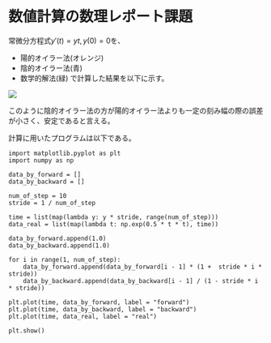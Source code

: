 数値計算の数理レポート課題
=

常微分方程式$y'(t)= yt, y(0) = 0$を、
* 陽的オイラー法(オレンジ)
* 陰的オイラー法(青)
* 数学的解法(緑)
で計算した結果を以下に示す。

![](https://i.imgur.com/KmlQt49.png)

このように陰的オイラー法の方が陽的オイラー法よりも一定の刻み幅の際の誤差が小さく、安定であると言える。

計算に用いたプログラムは以下である。
```python=
import matplotlib.pyplot as plt
import numpy as np

data_by_forward = []
data_by_backward = []

num_of_step = 10
stride = 1 / num_of_step

time = list(map(lambda y: y * stride, range(num_of_step)))
data_real = list(map(lambda t: np.exp(0.5 * t * t), time))

data_by_forward.append(1.0)
data_by_backward.append(1.0)

for i in range(1, num_of_step):
    data_by_forward.append(data_by_forward[i - 1] * (1 +  stride * i * stride))
    data_by_backward.append(data_by_backward[i - 1] / (1 - stride * i * stride))

plt.plot(time, data_by_forward, label = "forward")
plt.plot(time, data_by_backward, label = "backward")
plt.plot(time, data_real, label = "real")

plt.show()
```
